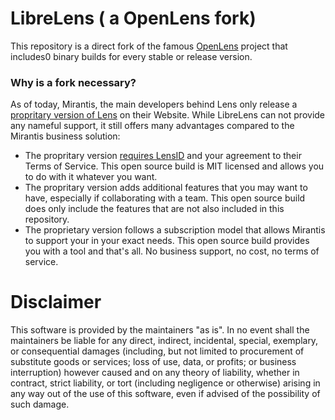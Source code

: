 # LibreLens ( a OpenLens fork)

This repository is a direct fork of the famous [OpenLens](https://github.com/lensapp/lens) project that includes0 binary builds for every stable or release version.

### Why is a fork necessary?

As of today, Mirantis, the main developers behind Lens only release a [propritary version of Lens](https://k8slens.dev/) on their Website. While LibreLens can not provide any nameful support, it still offers many advantages compared to the Mirantis business solution:

- The propritary version [requires LensID](https://github.com/lensapp/lens/issues/5444) and your agreement to their Terms of Service. This open source build is MIT licensed and allows you to do with it whatever you want.
- The propritary version adds additional features that you may want to have, especially if collaborating with a team. This open source build does only include the features that are not also included in this repository.
- The proprietary version follows a subscription model that allows Mirantis to support your in your exact needs. This open source build provides you with a tool and that's all. No business support, no cost, no terms of service.

# Disclaimer

This software is provided by the maintainers "as is". In no event shall the maintainers be liable for any direct, indirect, incidental, special, exemplary, or consequential damages (including, but not limited to procurement of substitute goods or services; loss of use, data, or profits; or business interruption) however caused and on any theory of liability, whether in contract, strict liability, or tort (including negligence or otherwise) arising in any way out of the use of this software, even if advised of the possibility of such damage.

